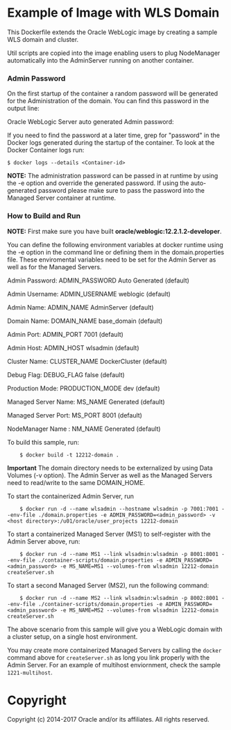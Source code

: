 Example of Image with WLS Domain
================================
This Dockerfile extends the Oracle WebLogic image by creating a sample WLS domain and cluster.

Util scripts are copied into the image enabling users to plug NodeManager automatically into the AdminServer running on another container.

### Admin Password

On the first startup of the container a random password will be generated for the Administration of the domain. You can find this password in the output line:

Oracle WebLogic Server auto generated Admin password:

If you need to find the password at a later time, grep for "password" in the Docker logs generated during the startup of the container. To look at the Docker Container logs run:

    $ docker logs --details <Container-id>

**NOTE:** The administration password can be passed in at runtime by using the -e option and override the generated password.  If using the auto-generated password please make sure to pass the password into the Managed Server container at runtime.

### How to Build and Run

**NOTE:** First make sure you have built **oracle/weblogic:12.2.1.2-developer**. 

You can define the following environment variables at docker runtime using the -e option  in the command line or defining them in the domain.properties file. These enviromental variables need to be set for the Admin Server as well as for the Managed Servers.

Admin Password:      ADMIN_PASSWORD  Auto Generated (default)

Admin Username:      ADMIN_USERNAME  weblogic       (default)

Admin Name:          ADMIN_NAME      AdminServer    (default)

Domain Name:         DOMAIN_NAME     base_domain    (default)

Admin Port:          ADMIN_PORT      7001           (default)

Admin Host:          ADMIN_HOST      wlsadmin       (default)

Cluster Name:        CLUSTER_NAME    DockerCluster  (default)

Debug Flag:          DEBUG_FLAG      false          (default)

Production Mode:     PRODUCTION_MODE dev           (default)

Managed Server Name: MS_NAME         Generated      (default)

Managed Server Port: MS_PORT         8001           (default)

NodeManager Name :   NM_NAME         Generated      (default)

To build this sample, run:

        $ docker build -t 12212-domain .

**Important** The domain directory needs to be externalized by using Data Volumes (-v option). The Admin Server as well as the Managed Servers need to read/write to the same DOMAIN_HOME. 

To start the containerized Admin Server, run

        $ docker run -d --name wlsadmin --hostname wlsadmin -p 7001:7001 --env-file ./domain.properties -e ADMIN_PASSWORD=<admin_password> -v <host directory>:/u01/oracle/user_projects 12212-domain

To start a containerized Managed Server (MS1) to self-register with the Admin Server above, run:

        $ docker run -d --name MS1 --link wlsadmin:wlsadmin -p 8001:8001 --env-file ./container-scripts/domain.properties -e ADMIN_PASSWORD=<admin_password> -e MS_NAME=MS1 --volumes-from wlsadmin 12212-domain createServer.sh

To start a second Managed Server (MS2), run the following command:

        $ docker run -d --name MS2 --link wlsadmin:wlsadmin -p 8002:8001 --env-file ./container-scripts/domain.properties -e ADMIN_PASSWORD=<admin_password> -e MS_NAME=MS2 --volumes-from wlsadmin 12212-domain createServer.sh

The above scenario from this sample will give you a WebLogic domain with a cluster setup, on a single host environment.

You may create more containerized Managed Servers by calling the `docker` command above for `createServer.sh` as long you link properly with the Admin Server. For an example of multihost enviornment, check the sample `1221-multihost`.

# Copyright
Copyright (c) 2014-2017 Oracle and/or its affiliates. All rights reserved.
